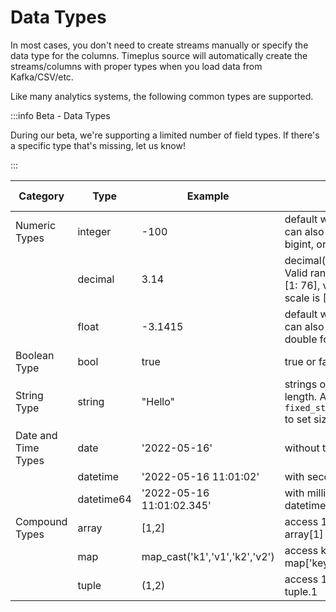 # Data Types

In most cases, you don't need to create streams manually or specify the data type for the columns. Timeplus source will automatically create the streams/columns with proper types when you load data from Kafka/CSV/etc.

Like many analytics systems, the following common types are supported.

:::info Beta - Data Types

During our beta, we're supporting a limited number of field types. If there's a specific type that's missing, let us know!

:::

| Category            | Type       | Example                       | Note                                                         | Related functions                                            |
| ------------------- | ---------- | ----------------------------- | ------------------------------------------------------------ | ------------------------------------------------------------ |
| Numeric Types       | integer    | -100                          | default with 4 bytes. You can also use int, smallint, bigint, or event uint16 etc. | [to_int](functions#to_int)                                   |
|                     | decimal    | 3.14                          | decimal(precision, scale). Valid range for precision is [1: 76], valid range for scale is [0: precision] | [to_decimal](functions#to_decimal)                           |
|                     | float      | -3.1415                       | default with 4 bytes. You can also use float64 or double for 8 bytes | [to_float](functions#to_float)                               |
| Boolean Type        | bool       | true                          | true or false                                                |                                                              |
| String Type         | string     | "Hello"                       | strings of an arbitrary length. Also support `fixed_string(positiveInt)` to set size in bytes | [to_string](functions#to_string), [etc.](functions#process-text) |
| Date and Time Types | date       | '2022-05-16'                  | without time                                                 | [to_date](functions#to_date), [today](functions#today)       |
|                     | datetime   | '2022-05-16 11:01:02'         | with second                                                  | [to_time](functions#to_time), [now](functions#now)           |
|                     | datetime64 | '2022-05-16 11:01:02.345'     | with millisecond, same as datetime64(3)                      | [to_time](functions#to_time), [now64](functions#now64)       |
| Compound Types      | array      | [1,2]                         | access 1st element via array[1]                              | [length](functions#length), [array_concat](functions#array_concat) |
|                     | map        | map_cast('k1','v1','k2','v2') | access key1 via map['key1']                                  |                                                              |
|                     | tuple      | (1,2)                         | access 1st element via tuple.1                               |                                                              |

